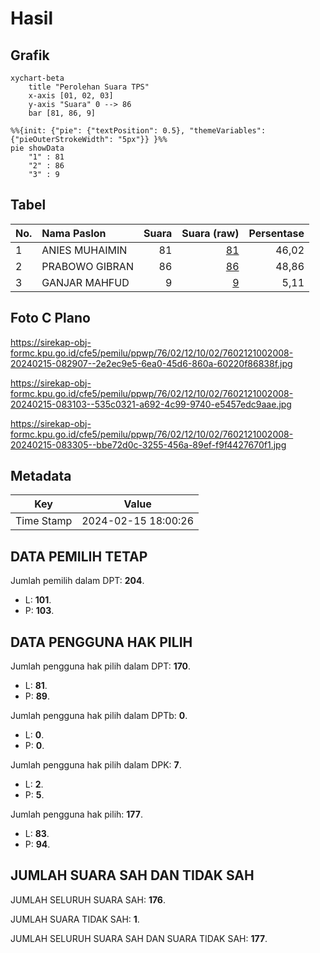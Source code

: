 # Hasil

## Grafik

```mermaid
xychart-beta
    title "Perolehan Suara TPS"
    x-axis [01, 02, 03]
    y-axis "Suara" 0 --> 86
    bar [81, 86, 9]
```

```mermaid
%%{init: {"pie": {"textPosition": 0.5}, "themeVariables": {"pieOuterStrokeWidth": "5px"}} }%%
pie showData
    "1" : 81
    "2" : 86
    "3" : 9
```

## Tabel

| No. | Nama Paslon    | Suara | Suara (raw) | Persentase |
|:--- |:-------------- | -----:| -----------:| ----------:|
| 1   | ANIES MUHAIMIN | 81    | [81][p-1]   | 46,02      |
| 2   | PRABOWO GIBRAN | 86    | [86][p-2]   | 48,86      |
| 3   | GANJAR MAHFUD  | 9     | [9][p-3]    | 5,11       |


[p-1]: https://github.com/gigit-pemilu/pemilu-2024-76-sulawesi-barat/blob/main/pilpres/hitung-suara/sub/76-sulawesi-barat/sub/02-mamuju/sub/12-simboro/sub/1002-rangas/sub/008-tps/sub/paslon-1.txt
[p-2]: https://github.com/gigit-pemilu/pemilu-2024-76-sulawesi-barat/blob/main/pilpres/hitung-suara/sub/76-sulawesi-barat/sub/02-mamuju/sub/12-simboro/sub/1002-rangas/sub/008-tps/sub/paslon-2.txt
[p-3]: https://github.com/gigit-pemilu/pemilu-2024-76-sulawesi-barat/blob/main/pilpres/hitung-suara/sub/76-sulawesi-barat/sub/02-mamuju/sub/12-simboro/sub/1002-rangas/sub/008-tps/sub/paslon-3.txt

## Foto C Plano

https://sirekap-obj-formc.kpu.go.id/cfe5/pemilu/ppwp/76/02/12/10/02/7602121002008-20240215-082907--2e2ec9e5-6ea0-45d6-860a-60220f86838f.jpg

https://sirekap-obj-formc.kpu.go.id/cfe5/pemilu/ppwp/76/02/12/10/02/7602121002008-20240215-083103--535c0321-a692-4c99-9740-e5457edc9aae.jpg

https://sirekap-obj-formc.kpu.go.id/cfe5/pemilu/ppwp/76/02/12/10/02/7602121002008-20240215-083305--bbe72d0c-3255-456a-89ef-f9f4427670f1.jpg


## Metadata

| Key        | Value               |
| ---------- | ------------------- |
| Time Stamp | 2024-02-15 18:00:26 |


## DATA PEMILIH TETAP

Jumlah pemilih dalam DPT: **204**.
 * L: **101**.
 * P: **103**.

## DATA PENGGUNA HAK PILIH

Jumlah pengguna hak pilih dalam DPT: **170**.
 * L: **81**.
 * P: **89**.

Jumlah pengguna hak pilih dalam DPTb: **0**.
 * L: **0**.
 * P: **0**.

Jumlah pengguna hak pilih dalam DPK: **7**.
 * L: **2**.
 * P: **5**.

Jumlah pengguna hak pilih: **177**.
 * L: **83**.
 * P: **94**.

## JUMLAH SUARA SAH DAN TIDAK SAH

JUMLAH SELURUH SUARA SAH: **176**.

JUMLAH SUARA TIDAK SAH: **1**.

JUMLAH SELURUH SUARA SAH DAN SUARA TIDAK SAH: **177**.


